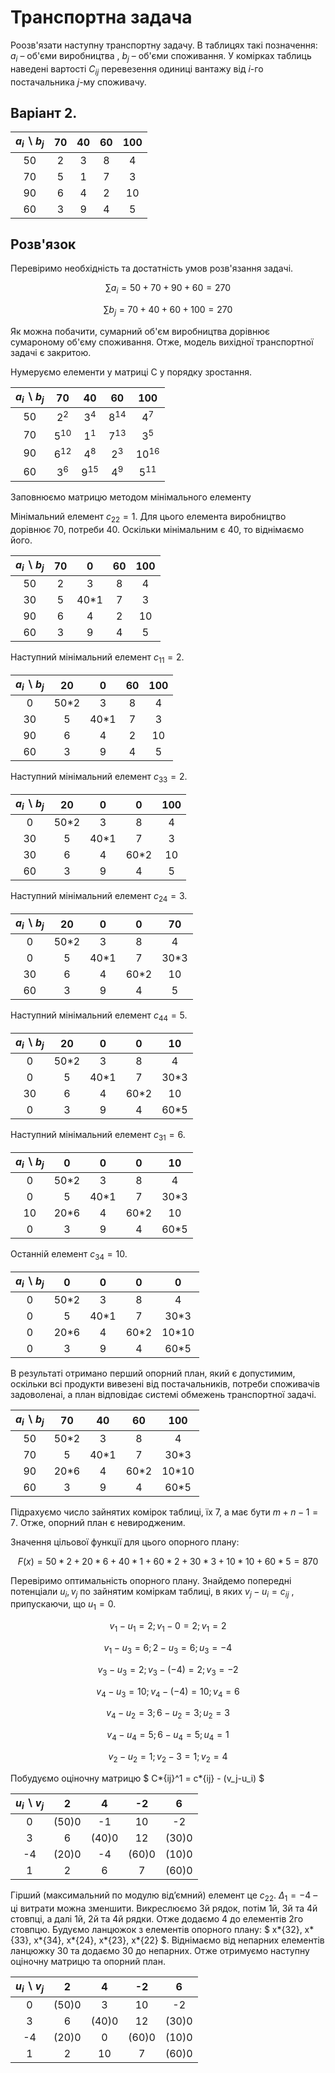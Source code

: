 # Транспортна задача

Роозв'язати наступну транспортну задачу. В таблицях такі позначення: $a_i$ – об'єми виробництва , $b_j$ – об'єми споживання. У комірках таблиць наведені вартості $C_{ij}$ перевезення одиниці вантажу від $i$-го постачальника $j$-му споживачу.

## Варіант 2.

| $a_i \backslash b_j$ | 70  | 40  | 60  | 100 |
| :------------------: | :-: | :-: | :-: | :-: |
|          50          |  2  |  3  |  8  |  4  |
|          70          |  5  |  1  |  7  |  3  |
|          90          |  6  |  4  |  2  | 10  |
|          60          |  3  |  9  |  4  |  5  |

## Розв'язок

Перевіримо необхідність та достатність умов розв'язання задачі.

$$\sum a_i = 50+70+90+60 = 270$$

$$\sum b_j = 70+40+60+100 = 270$$

Як можна побачити, сумарний об'єм виробництва дорівнює сумароному об'єму споживання. Отже, модель вихідної транспортної задачі є закритою.

Нумеруємо елементи у матриці С у порядку зростання.

| $a_i \backslash b_j$ |    70    |    40    |    60    |    100    |
| :------------------: | :------: | :------: | :------: | :-------: |
|          50          |  $2^2$   |  $3^4$   | $8^{14}$ |   $4^7$   |
|          70          | $5^{10}$ |  $1^1$   | $7^{13}$ |   $3^5$   |
|          90          | $6^{12}$ |  $4^8$   |  $2^3$   | $10^{16}$ |
|          60          |  $3^6$   | $9^{15}$ |  $4^9$   | $5^{11}$  |

Заповнюємо матрицю методом мінімального елементу

Мінімальний елемент $c_{22} = 1$. Для цього елемента виробництво дорівнює 70, потреби 40. Оскільки мінімальним є 40, то віднімаємо його.

| $a_i \backslash b_j$ | 70  |   0   | 60  | 100 |
| :------------------: | :-: | :---: | :-: | :-: |
|          50          |  2  |   3   |  8  |  4  |
|          30          |  5  | 40\*1 |  7  |  3  |
|          90          |  6  |   4   |  2  | 10  |
|          60          |  3  |   9   |  4  |  5  |

Наступний мінімальний елемент $c_{11} = 2$.

| $a_i \backslash b_j$ |  20   |   0   | 60  | 100 |
| :------------------: | :---: | :---: | :-: | :-: |
|          0           | 50\*2 |   3   |  8  |  4  |
|          30          |   5   | 40\*1 |  7  |  3  |
|          90          |   6   |   4   |  2  | 10  |
|          60          |   3   |   9   |  4  |  5  |

Наступний мінімальний елемент $c_{33} = 2$.

| $a_i \backslash b_j$ |  20   |   0   |   0   | 100 |
| :------------------: | :---: | :---: | :---: | :-: |
|          0           | 50\*2 |   3   |   8   |  4  |
|          30          |   5   | 40\*1 |   7   |  3  |
|          30          |   6   |   4   | 60\*2 | 10  |
|          60          |   3   |   9   |   4   |  5  |

Наступний мінімальний елемент $c_{24} = 3$.

| $a_i \backslash b_j$ |  20   |   0   |   0   |  70   |
| :------------------: | :---: | :---: | :---: | :---: |
|          0           | 50\*2 |   3   |   8   |   4   |
|          0           |   5   | 40\*1 |   7   | 30\*3 |
|          30          |   6   |   4   | 60\*2 |  10   |
|          60          |   3   |   9   |   4   |   5   |

Наступний мінімальний елемент $c_{44} = 5$.

| $a_i \backslash b_j$ |  20   |   0   |   0   |  10   |
| :------------------: | :---: | :---: | :---: | :---: |
|          0           | 50\*2 |   3   |   8   |   4   |
|          0           |   5   | 40\*1 |   7   | 30\*3 |
|          30          |   6   |   4   | 60\*2 |  10   |
|          0           |   3   |   9   |   4   | 60\*5 |

Наступний мінімальний елемент $c_{31} = 6$.

| $a_i \backslash b_j$ |   0   |   0   |   0   |  10   |
| :------------------: | :---: | :---: | :---: | :---: |
|          0           | 50\*2 |   3   |   8   |   4   |
|          0           |   5   | 40\*1 |   7   | 30\*3 |
|          10          | 20\*6 |   4   | 60\*2 |  10   |
|          0           |   3   |   9   |   4   | 60\*5 |

Останній елемент $c_{34} = 10$.

| $a_i \backslash b_j$ |   0   |   0   |   0   |   0    |
| :------------------: | :---: | :---: | :---: | :----: |
|          0           | 50\*2 |   3   |   8   |   4    |
|          0           |   5   | 40\*1 |   7   | 30\*3  |
|          0           | 20\*6 |   4   | 60\*2 | 10\*10 |
|          0           |   3   |   9   |   4   | 60\*5  |

В результаті отримано перший опорний план, який є допустимим, оскільки всі продукти вивезені від постачальників, потреби споживачів задоволенаі, а план відповідає системі обмежень транспортної задачі.

| $a_i \backslash b_j$ |  70   |  40   |  60   |  100   |
| :------------------: | :---: | :---: | :---: | :----: |
|          50          | 50\*2 |   3   |   8   |   4    |
|          70          |   5   | 40\*1 |   7   | 30\*3  |
|          90          | 20\*6 |   4   | 60\*2 | 10\*10 |
|          60          |   3   |   9   |   4   | 60\*5  |

Підрахуємо число зайнятих комірок таблиці, їх $7$, а має бути $m + n - 1 = 7$. Отже, опорний план є невиродженим.

Значення цільової функції для цього опорного плану:

$$F (x) = 50*2+20*6+40*1+60*2+30*3+10*10+60*5 = 870$$

Перевіримо оптимальність опорного плану. Знайдемо попередні потенціали $u_i , v_j$ по зайнятим коміркам таблиці, в яких $v_j - u_i= c_{ij}$ , припускаючи, що $u_1 = 0$.

$$v_1 - u_1 = 2; v_1 - 0 = 2; v_1 = 2$$

$$v_1 - u_3 = 6; 2 - u_3 = 6; u_3 = -4$$

$$v_3 - u_3 = 2; v_3 - (-4) = 2; v_3 = -2$$

$$v_4 - u_3 = 10; v_4 - (-4) = 10; v_4 =6 $$

$$v_4 - u_2 = 3; 6 - u_2 = 3; u_2 = 3 $$

$$v_4 - u_4 = 5; 6 - u_4 = 5; u_4 = 1 $$

$$v_2 - u_2 = 1; v_2 - 3 = 1; v_2 = 4 $$

Побудуємо оціночну матрицю $ C*{ij}^1 = c*{ij} - (v_j-u_i) $

| $u_i \backslash v_j$ |   2   |   4   |  -2   |   6   |
| :------------------: | :---: | :---: | :---: | :---: |
|          0           | (50)0 |  -1   |  10   |  -2   |
|          3           |   6   | (40)0 |  12   | (30)0 |
|          -4          | (20)0 |  -4   | (60)0 | (10)0 |
|          1           |   2   |   6   |   7   | (60)0 |

Гірший (максимальний по модулю від’ємний) елемент це $c_{22}$. $\Delta_1 = -4$ – ці витрати можна зменшити.
Викреслюємо 3й рядок, потім 1й, 3й та 4й стовпці, а далі 1й, 2й та 4й рядки. Отже додаємо $4$ до елементів 2го стовпцю. Будуємо ланцюжок з елементів опорного плану: $ x*{32}, x*{33}, x*{34}, x*{24}, x*{23}, x*{22} $. Віднімаємо від непарних елементів ланцюжку 30 та додаємо 30 до непарних. Отже отримуємо наступну оціночну матрицю та опорний план.

| $u_i \backslash v_j$ |   2   |   4   |  -2   |   6   |
| :------------------: | :---: | :---: | :---: | :---: |
|          0           | (50)0 |   3   |  10   |  -2   |
|          3           |   6   | (40)0 |  12   | (30)0 |
|          -4          | (20)0 |   0   | (60)0 | (10)0 |
|          1           |   2   |  10   |   7   | (60)0 |
